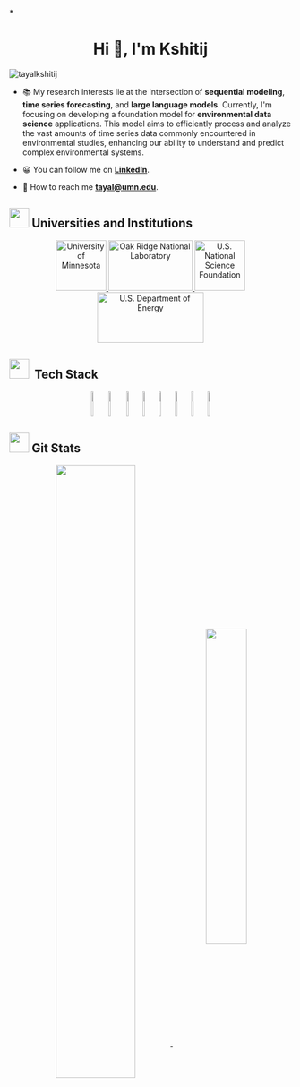 *<h1 align="center">Hi 👋, I'm Kshitij</h1>

<p align="left"> <img src="https://komarev.com/ghpvc/?username=ddz16&label=Profile%20views&color=0e75b6&style=flat" alt="tayalkshitij" /> </p>

- 📚 My research interests lie at the intersection of **sequential modeling**, **time series forecasting**, and **large language models**. Currently, I'm focusing on developing a foundation model for **environmental data science** applications. This model aims to efficiently process and analyze the vast amounts of time series data commonly encountered in environmental studies, enhancing our ability to understand and predict complex environmental systems.

- 😀 You can follow me on [**LinkedIn**](https://www.linkedin.com/in/kshitij-t-a5789545/).

- 📧 How to reach me **tayal@umn.edu**.


<h2><img src="https://media.giphy.com/media/1ynCEtlgMPAeNAqdnu/giphy.gif" width="35">&nbsp;Universities and Institutions</h2>

<div align="center">
<p> 
   <a href="https://www.umn.edu/" target="_blank" rel="noreferrer"> <img src="https://cdn.worldvectorlogo.com/logos/university-of-minnesota.svg" alt="University of Minnesota" width="90" height="90"/> </a>
    <a href="https://www.ornl.gov/" target="_blank" rel="noreferrer"> <img src="https://www.fws.gov/sites/default/files/styles/large/public/2020-08/2000px-Oak_Ridge_National_Laboratory_logo.svg_.png?itok=oSc9s3zI" alt="Oak Ridge National Laboratory" width="150" height="90"/> </a>
   <a href="https://www.nsf.gov/" target="_blank" rel="noreferrer"> <img src="https://1000logos.net/wp-content/uploads/2020/10/National-Science-Foundation-logo-1080x1086.png" alt="U.S. National Science Foundation" width="90" height="90"/> </a>
   <a href="https://www.energy.gov/" target="_blank" rel="noreferrer"> <img src="https://niyogilab.berkeley.edu/wp-content/uploads/2022/09/doe-logo.webp" alt="U.S. Department of Energy" width="190" height="90"/> </a>
</p>
</div>

<h2><img src = "https://media2.giphy.com/media/QssGEmpkyEOhBCb7e1/giphy.gif?cid=ecf05e47a0n3gi1bfqntqmob8g9aid1oyj2wr3ds3mg700bl&rid=giphy.gif" width ="35">&nbsp Tech Stack</h2>

<div align="center">
  <img align="center" height="45" width="5%" src="https://cdn.jsdelivr.net/gh/devicons/devicon/icons/pytorch/pytorch-original.svg">
  <img align="center" height="45" width="6%" src="https://cdn.jsdelivr.net/gh/devicons/devicon/icons/python/python-original.svg">
  <img align="center" height="45" width="5%" src="https://cdn.jsdelivr.net/gh/devicons/devicon/icons/jupyter/jupyter-original.svg">
  <img align="center" height="45" width="5%" src="https://cdn.jsdelivr.net/gh/devicons/devicon/icons/git/git-original.svg">
  <img align="center" height="45" width="5%" src="https://cdn.jsdelivr.net/gh/devicons/devicon/icons/matlab/matlab-original.svg">
  <img align="center" height="45" width="5%" src="https://upload.wikimedia.org/wikipedia/commons/3/3a/Slurm_logo.svg">
    <img align="center" height="45" width="5%" src="https://cdn.jsdelivr.net/gh/devicons/devicon/icons/linux/linux-original.svg">
  <img align="center" height="45" width="5%" src="https://cdn.jsdelivr.net/gh/devicons/devicon/icons/bash/bash-original.svg">

</div>


<h2><img src="https://media.giphy.com/media/cj87CxfRtrUifF3Ryk/giphy.gif" width="35">&nbsp;Git Stats</h2>
<div align="center">
<a href="https://github-readme-stats.vercel.app/api?username=tayalkshitij&theme=vue&show_icons=true&bg_color=0d1117&text_color=ccc&include_all_commits=true&border_radius=15&hide_border=true&count_private=true">
  <img align="center" width="53%" src="https://github-readme-stats.vercel.app/api?username=tayalkshitij&theme=vue&show_icons=true&bg_color=0d1117&text_color=ccc&include_all_commits=true&border_radius=15&hide_border=true&count_private=true"/>
</a>


<a href="https://github-readme-stats.vercel.app/api/top-langs/?username=tayalkshitij&layout=compact&theme=vue&show_icons=true&bg_color=0d1117&text_color=ccc&include_all_commits=true&border_radius=15&hide_border=true&langs_count=8&hide=HTML,CSS,Batchfile&exclude_repo=Learning-Resource&count_private=true">
  <img align="center" width="38%" src="https://github-readme-stats.vercel.app/api/top-langs/?username=tayalkshitij&layout=compact&theme=vue&show_icons=true&bg_color=0d1117&text_color=ccc&include_all_commits=true&border_radius=15&hide_border=true&langs_count=8&hide=HTML,CSS,Batchfile&exclude_repo=Learning-Resource&count_private=true" />
</a>
</div>




